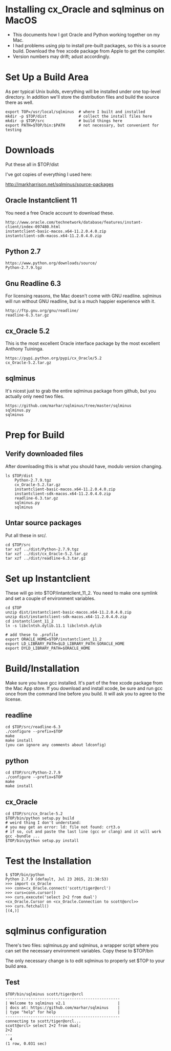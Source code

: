 Installing cx_Oracle and sqlminus on MacOS
==========================================

- This documents how I got Oracle and Python working together on my Mac.
- I had problems using pip to install pre-built packages, so this is a
  source build.  Download the free xcode package from Apple to get the compiler.
- Version numbers may drift; adust accordingly.

Set Up a Build Area
===================

As per typical Unix builds, everything will be installed under one top-level
directory.  In addition we'll store the distribution files and build the
source there as well.


    export TOP=/usr/local/sqlminus  # where I built and installed
    mkdir -p $TOP/dist              # collect the install files here
    mkdir -p $TOP/src               # build things here
    export PATH=$TOP/bin:$PATH      # not necessary, but convenient for testing

Downloads
=========

Put these all in $TOP/dist

I've got copies of everything I used here:

http://markharrison.net/sqlminus/source-packages

Oracle Instantclient 11
-----------------------

You need a free Oracle account to download these.

    http://www.oracle.com/technetwork/database/features/instant-client/index-097480.html
    instantclient-basic-macos.x64-11.2.0.4.0.zip
    instantclient-sdk-macos.x64-11.2.0.4.0.zip

Python 2.7
----------

    https://www.python.org/downloads/source/
    Python-2.7.9.tgz

Gnu Readline 6.3
----------------

For licensing reasons, the Mac doesn't come with GNU readline.   sqlminus
will run without GNU readline, but is a much happier experience with it.

    http://ftp.gnu.org/gnu/readline/
    readline-6.3.tar.gz

cx_Oracle 5.2
-------------

This is the most excellent Oracle interface package by the most excellent
Anthony Tuininga.

    https://pypi.python.org/pypi/cx_Oracle/5.2
    cx_Oracle-5.2.tar.gz

sqlminus
--------

It's nicest just to grab the entire sqlminus package from github, but
you actually only need two files.

    https://github.com/marhar/sqlminus/tree/master/sqlminus
    sqlminus.py
    sqlminus

Prep for Build
==============

Verify downloaded files
-----------------------

After downloading this is what you should have, modulo version changing.

    ls $TOP/dist
        Python-2.7.9.tgz
        cx_Oracle-5.2.tar.gz
        instantclient-basic-macos.x64-11.2.0.4.0.zip
        instantclient-sdk-macos.x64-11.2.0.4.0.zip
        readline-6.3.tar.gz
        sqlminus.py
        sqlminus

Untar source packages
---------------------

Put all these in src/.

    cd $TOP/src
    tar xzf ../dist/Python-2.7.9.tgz
    tar xzf ../dist/cx_Oracle-5.2.tar.gz
    tar xzf ../dist/readline-6.3.tar.gz

Set up Instantclient
====================

These will go into $TOP/intantclient_11_2.  You need to make one symlink
and set a couple of environment variables.

    cd $TOP
    unzip dist/instantclient-basic-macos.x64-11.2.0.4.0.zip 
    unzip dist/instantclient-sdk-macos.x64-11.2.0.4.0.zip 
    cd instantclient_11_2
    ln -s libclntsh.dylib.11.1 libclntsh.dylib

    # add these to .profile
    export ORACLE_HOME=$TOP/instantclient_11_2
    export LD_LIBRARY_PATH=$LD_LIBRARY_PATH:$ORACLE_HOME
    export DYLD_LIBRARY_PATH=$ORACLE_HOME

Build/Installation
==================

Make sure you have gcc installed.  It's part of the free xcode package
from the Mac App store.  If you download and install xcode, be sure and
run gcc once from the command line before you build.  It will ask you
to agree to the license.

readline
--------

    cd $TOP/src/readline-6.3
    ./configure --prefix=$TOP
    make
    make install
    (you can ignore any comments about ldconfig)

python
------

    cd $TOP/src/Python-2.7.9
    ./configure --prefix=$TOP
    make
    make install

cx_Oracle
---------

    cd $TOP/src/cx_Oracle-5.2
    $TOP/bin/python setup.py build
    # weird thing I don't understand:
    # you may get an error: ld: file not found: crt3.o
    # if so, cut and paste the last line (gcc or clang) and it will work
    gcc -bundle ...
    $TOP/bin/python setup.py install

Test the Installation
=====================

    $ $TOP/bin/python
    Python 2.7.9 (default, Jul 23 2015, 21:38:53) 
    >>> import cx_Oracle
    >>> conn=cx_Oracle.connect('scott/tiger@orcl')
    >>> curs=conn.cursor()
    >>> curs.execute('select 2+2 from dual')
    <cx_Oracle.Cursor on <cx_Oracle.Connection to scott@orcl>>
    >>> curs.fetchall()
    [(4,)]

sqlminus configuration
======================

There's two files: sqlminus.py and sqlminus, a wrapper script
where you can set the necessary environment variables.  Copy
these to $TOP/bin

The only necessary change is to edit sqlminus to properly
set $TOP to your build area.  

Test
----

    $TOP/bin/sqlminus scott/tiger@orcl
    --------------------------------------------------
    | Welcome to sqlminus v2.1                       |
    | docs at: https://github.com/marhar/sqlminus    |
    | type "help" for help                           |
    --------------------------------------------------
    connecting to scott/tiger@orcl...
    scott@orcl> select 2+2 from dual;
    2+2 
    --- 
      4 
    (1 row, 0.031 sec)
